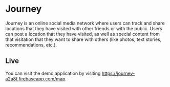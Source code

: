 # Journey

Journey is an online social media network where users can track and share locations that they have visited with other friends or with the public. Users can post a location that they have visited, as well as special content from that visitation that they want to share with others (like photos, text stories, recommendations, etc.).

## Live

You can visit the demo application by visiting https://journey-a2a8f.firebaseapp.com/map.
